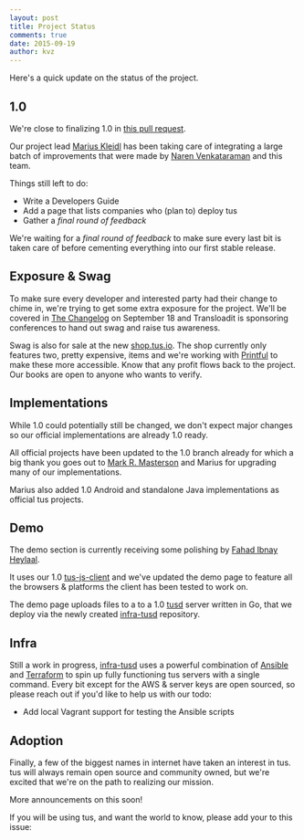 ```yaml
---
layout: post
title: Project Status
comments: true
date: 2015-09-19
author: kvz
---
```


Here's a quick update on the status of the project.

## 1.0 

We're close to finalizing 1.0 in [this pull request](https://github.com/tus/tus-resumable-upload-protocol/pull/57). 

Our project lead [Marius Kleidl](https://github.com/Acconut) has been taking care
of integrating a large batch of improvements
that were made by [Naren Venkataraman](https://github.com/vayam) and this team.

Things still left to do:

- Write a Developers Guide
- Add a page that lists companies who (plan to) deploy tus
- Gather a *final round of feedback*

We're waiting for a *final round of feedback* to make sure every last bit 
is taken care of before cementing everything into our first stable release.

## Exposure & Swag

To make sure every developer and interested party had their change to chime in, 
we're trying to get some extra exposure for the project. We'll be covered
in [The Changelog](https://changelog.com/) on September 18 and Transloadit
is sponsoring conferences to hand out swag and raise tus awareness.

Swag is also for sale at the new [shop.tus.io](http://shop.tus.io/collections/all). The shop
currently only features two, pretty expensive, items and we're working with [Printful](https://www.theprintful.com/) to make these
more accessible. Know that any profit flows back to the project. Our books are open to 
anyone who wants to verify.

## Implementations

While 1.0 could potentially still be changed, we don't expect major changes
so our official implementations are already 1.0 ready.

All official projects have been updated to the 1.0 branch already
for which a big thank you goes out to [Mark R. Masterson](https://github.com/MMasterson)
and Marius for upgrading many of our implementations. 

Marius also added 1.0 Android and 
standalone Java implementations as official tus projects.

## Demo

The demo section is currently receiving some polishing by 
[Fahad Ibnay Heylaal](https://github.com/Acconut).

It uses our 1.0 [tus-js-client](https://github.com/tus/tus-js-client) and we've
updated the demo page to feature all the browsers & platforms the client has been 
tested to work on.

The demo page uploads files to a
to a 1.0 [tusd](https://github.com/tus/tusd) server written in Go, that we
deploy via the newly created [infra-tusd](https://github.com/tus/infra-tusd) repository.

## Infra

Still a work in progress, [infra-tusd](https://github.com/tus/infra-tusd) 
uses a powerful combination of [Ansible](http://www.ansible.com/) and 
[Terraform](https://terraform.io/) to 
spin up fully functioning tus servers with a single command. Every bit 
except for the AWS & server keys are open sourced, so please reach out if
you'd like to help us with our todo:

- Add local Vagrant support for testing the Ansible scripts

## Adoption

Finally, a few of the biggest names in internet have taken an interest 
in tus. tus will always remain open source and community owned, but 
we're excited that we're on the path to realizing our mission.

More announcements on this soon!

If you will be using tus, and want the world to know, please add your to this issue:

